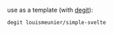 use as a template (with [degit](https://github.com/Rich-Harris/degit)):

```shell
degit louismeunier/simple-svelte
```